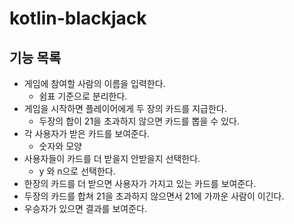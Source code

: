 # kotlin-blackjack

## 기능 목록
- 게임에 참여할 사람의 이름을 입력한다.
    - 쉼표 기준으로 분리한다.
- 게임을 시작하면 플레이어에게 두 장의 카드를 지급한다.
    - 두장의 합이 21을 초과하지 않으면 카드를 뽑을 수 있다.
- 각 사용자가 받은 카드를 보여준다.
    - 숫자와 모양
- 사용자들이 카드를 더 받을지 안받을지 선택한다.
    - y 와 n으로 선택한다.
- 한장의 카드를 더 받으면 사용자가 가지고 있는 카드를 보여준다.
- 두장의 카드를 합쳐 21을 초과하지 않으면서 21에 가까운 사람이 이긴다.
- 우승자가 있으면 결과를 보여준다.
 